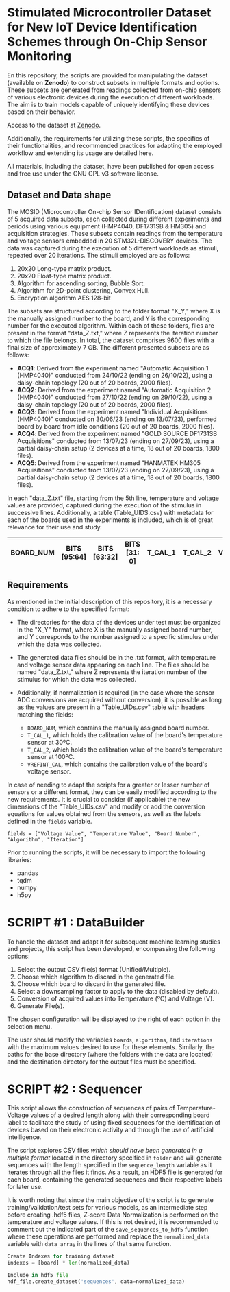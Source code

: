 # Stimulated Microcontroller Dataset for New IoT Device Identification Schemes through On-Chip Sensor Monitoring

En this repository, the scripts are provided for manipulating the dataset (available on **Zenodo**) to construct subsets in multiple formats and options. These subsets are generated from readings collected from on-chip sensors of various electronic devices during the execution of different workloads. The aim is to train models capable of uniquely identifying these devices based on their behavior.

Access to the dataset at [Zenodo](https://doi.org/tobe.fulfilled/zenodo.tbd).

Additionally, the requirements for utilizing these scripts, the specifics of their functionalities, and recommended practices for adapting the employed workflow and extending its usage are detailed here.

 All materials, including the dataset, have been published for open access and free use under the GNU GPL v3 software license.
 
## Dataset and Data shape

The MOSID (Microcontroller On-chip Sensor IDentification) dataset consists of 5 acquired data subsets, each collected during different experiments and periods using various equipment (HMP4040, DF1731SB & HM305) and acquisition strategies. These subsets contain readings from the temperature and voltage sensors embedded in 20 STM32L-DISCOVERY devices. The data was captured during the execution of 5 different workloads as stimuli, repeated over 20 iterations. The stimuli employed are as follows:

1. 20x20 Long-type matrix product.
2. 20x20 Float-type matrix product.
3. Algorithm for ascending sorting, Bubble Sort.
4. Algorithm for 2D-point clustering, Convex Hull.
5. Encryption algorithm AES 128-bit

The subsets are structured according to the folder format "X_Y," where X is the manually assigned number to the board, and Y is the corresponding number for the executed algorithm. Within each of these folders, files are present in the format "data_Z.txt," where Z represents the iteration number to which the file belongs. In total, the dataset comprises 9600 files with a final size of approximately 7 GB. The different presented subsets are as follows:

- **ACQ1**: Derived from the experiment named "Automatic Acquisition 1 (HMP4040)" conducted from 24/10/22 (ending on 26/10/22), using a daisy-chain topology (20 out of 20 boards, 2000 files). 
- **ACQ2**: Derived from the experiment named "Automatic Acquisition 2 (HMP4040)" conducted from 27/10/22 (ending on 29/10/22), using a daisy-chain topology (20 out of 20 boards, 2000 files). 
- **ACQ3**: Derived from the experiment named "Individual Acquisitions (HMP4040)" conducted on 30/06/23 (ending on 13/07/23), performed board by board from idle conditions (20 out of 20 boards, 2000 files). 
- **ACQ4**: Derived from the experiment named "GOLD SOURCE DF1731SB Acquisitions" conducted from 13/07/23 (ending on 27/09/23), using a partial daisy-chain setup (2 devices at a time, 18 out of 20 boards, 1800 files). 
- **ACQ5**: Derived from the experiment named "HANMATEK HM305 Acquisitions" conducted from 13/07/23 (ending on 27/09/23), using a partial daisy-chain setup (2 devices at a time, 18 out of 20 boards, 1800 files).

In each "data_Z.txt" file, starting from the 5th line, temperature and voltage values are provided, captured during the execution of the stimulus in successive lines. Additionally, a table (Table_UIDS.csv) with metadata for each of the boards used in the experiments is included, which is of great relevance for their use and study.

|BOARD_NUM|BITS [95:64]|BITS [63:32]|BITS [31: 0]|T_CAL_1|T_CAL_2|VREFINT_CAL|
|--|--|--|--|--|--|--|

## Requirements

As mentioned in the initial description of this repository, it is a necessary condition to adhere to the specified format:

-   The directories for the data of the devices under test must be organized in the "X_Y" format, where X is the manually assigned board number, and Y corresponds to the number assigned to a specific stimulus under which the data was collected.
    
-   The generated data files should be in the .txt format, with temperature and voltage sensor data appearing on each line. The files should be named "data_Z.txt," where Z represents the iteration number of the stimulus for which the data was collected.
    
-   Additionally, if normalization is required (in the case where the sensor ADC conversions are acquired without conversion), it is possible as long as the values are present in a "Table_UIDs.csv" table with headers matching the fields:
	- `BOARD_NUM`, which contains the manually assigned board number.
	- `T_CAL_1`, which holds the calibration value of the board's temperature sensor at 30ºC.
	- `T_CAL_2`, which holds the calibration value of the board's temperature sensor at 100ºC.
	- `VREFINT_CAL`, which contains the calibration value of the board's voltage sensor.

In case of needing to adapt the scripts for a greater or lesser number of sensors or a different format, they can be easily modified according to the new requirements. It is crucial to consider (if applicable) the new dimensions of the "Table_UIDs.csv" and modify or add the conversion equations for values obtained from the sensors, as well as the labels defined in the `fields` variable.

	fields = ["Voltage Value", "Temperature Value", "Board Number", "Algorithm", "Iteration"]

Prior to running the scripts, it will be necessary to import the following libraries:
 - pandas
 - tqdm
 - numpy
 - h5py

#	SCRIPT #1 : DataBuilder	
To handle the dataset and adapt it for subsequent machine learning studies and projects, this script has been developed, encompassing the following options:

1. Select the output CSV file(s) format (Unified/Multiple).
2. Choose which algorithm to discard in the generated file.
3. Choose which board to discard in the generated file.
4. Select a downsampling factor to apply to the data (disabled by default).
5. Conversion of acquired values into Temperature (ºC) and Voltage (V).
6. Generate File(s).

The chosen configuration will be displayed to the right of each option in the selection menu.

The user should modify the variables `boards`, `algorithms`, and `iterations` with the maximum values desired to use for these elements. Similarly, the paths for the base directory (where the folders with the data are located) and the destination directory for the output files must be specified.

#	SCRIPT #2 : Sequencer

This script allows the construction of sequences of pairs of Temperature-Voltage values of a desired length along with their corresponding board label to facilitate the study of using fixed sequences for the identification of devices based on their electronic activity and through the use of artificial intelligence.

The script explores CSV files *which should have been generated in a multiple format* located in the directory specified in `folder` and will generate sequences with the length specified in the `sequence_length` variable as it iterates through all the files it finds. As a result, an HDF5 file is generated for each board, containing the generated sequences and their respective labels for later use.

It is worth noting that since the main objective of the script is to generate training/validation/test sets for various models, as an intermediate step before creating .hdf5 files, Z-score Data Normalization is performed on the temperature and voltage values. If this is not desired, it is recommended to comment out the indicated part of the `save_sequences_to_hdf5` function where these operations are performed and replace the `normalized_data` variable with `data_array` in the lines of that same function.
```python
Create Indexes for training dataset
indexes = [board] * len(normalized_data)

Include in hdf5 file
hdf_file.create_dataset('sequences', data=normalized_data)
```
